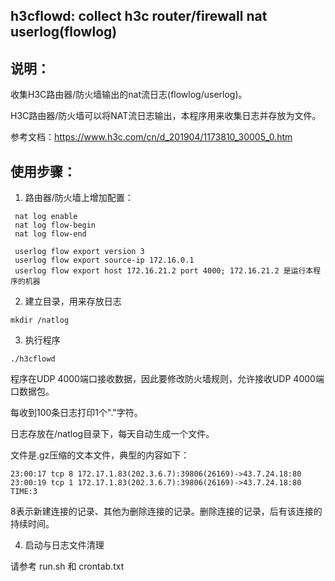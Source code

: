 ## h3cflowd: collect h3c router/firewall nat userlog(flowlog)


## 说明：

收集H3C路由器/防火墙输出的nat流日志(flowlog/userlog)。

H3C路由器/防火墙可以将NAT流日志输出，本程序用来收集日志并存放为文件。

参考文档：https://www.h3c.com/cn/d_201904/1173810_30005_0.htm

## 使用步骤：

1.  路由器/防火墙上增加配置：
```
 nat log enable
 nat log flow-begin
 nat log flow-end

 userlog flow export version 3
 userlog flow export source-ip 172.16.0.1
 userlog flow export host 172.16.21.2 port 4000; 172.16.21.2 是运行本程序的机器
```

2. 建立目录，用来存放日志
```
mkdir /natlog
```

3. 执行程序
```
./h3cflowd
```
程序在UDP 4000端口接收数据，因此要修改防火墙规则，允许接收UDP 4000端口数据包。

每收到100条日志打印1个"."字符。

日志存放在/natlog目录下，每天自动生成一个文件。

文件是.gz压缩的文本文件，典型的内容如下：

```
23:00:17 tcp 8 172.17.1.83(202.3.6.7):39806(26169)->43.7.24.18:80
23:00:19 tcp 1 172.17.1.83(202.3.6.7):39806(26169)->43.7.24.18:80 TIME:3
```
8表示新建连接的记录、其他为删除连接的记录。删除连接的记录，后有该连接的持续时间。

4. 启动与日志文件清理

请参考 run.sh 和 crontab.txt
